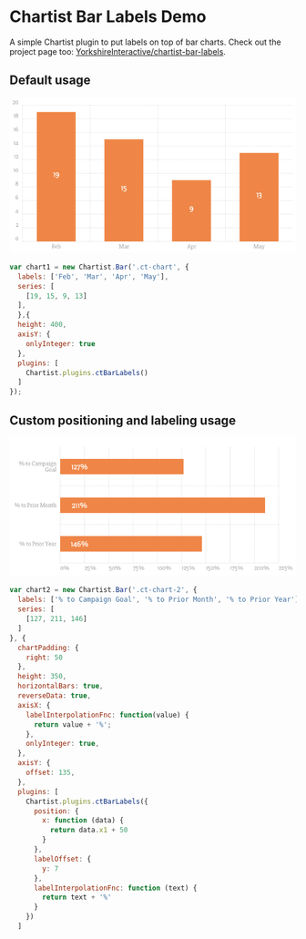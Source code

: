 # Chartist Bar Labels Demo

A simple Chartist plugin to put labels on top of bar charts. Check out the
project page too: <a
href="https://github.com/YorkshireInteractive/chartist-bar-labels">YorkshireInteractive/chartist-bar-labels</a>.

      
## Default usage

<div class="ct-chart"><img src="build/images/ct-chart.png"></div>

```js
var chart1 = new Chartist.Bar('.ct-chart', {
  labels: ['Feb', 'Mar', 'Apr', 'May'],
  series: [
    [19, 15, 9, 13]
  ],
  },{
  height: 400,
  axisY: {
    onlyInteger: true
  },
  plugins: [
    Chartist.plugins.ctBarLabels()
  ]
});
```
      

## Custom positioning and labeling usage

<div class="ct-chart-2"><img src="build/images/ct-chart-2.png"></div>

```js
var chart2 = new Chartist.Bar('.ct-chart-2', {
  labels: ['% to Campaign Goal', '% to Prior Month', '% to Prior Year'],
  series: [
    [127, 211, 146]
  ]
}, {
  chartPadding: {
    right: 50
  },
  height: 350,
  horizontalBars: true,
  reverseData: true,
  axisX: {
    labelInterpolationFnc: function(value) {
      return value + '%';
    },
    onlyInteger: true,
  },
  axisY: {
    offset: 135,
  },
  plugins: [
    Chartist.plugins.ctBarLabels({
      position: {
        x: function (data) {
          return data.x1 + 50
        }
      },
      labelOffset: {
        y: 7
      },
      labelInterpolationFnc: function (text) {
        return text + '%'
      }
    })
  ]
```
